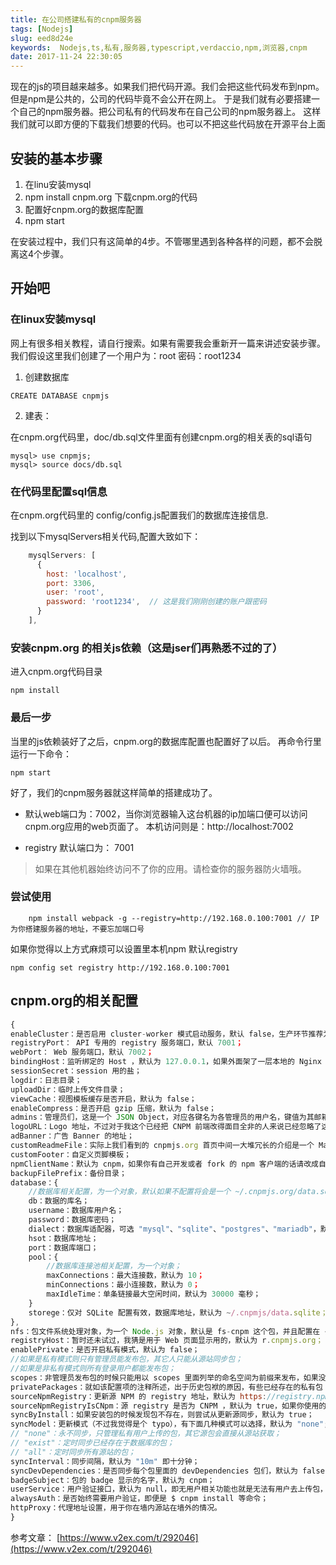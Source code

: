 ```yaml
---
title: 在公司搭建私有的cnpm服务器
tags: [Nodejs]
slug: eed8d24e
keywords:  Nodejs,ts,私有,服务器,typescript,verdaccio,npm,浏览器,cnpm
date: 2017-11-24 22:30:05
---
```


现在的js的项目越来越多。如果我们把代码开源。我们会把这些代码发布到npm。
但是npm是公共的，公司的代码毕竟不会公开在网上。
于是我们就有必要搭建一个自己的npm服务器。把公司私有的代码发布在自己公司的npm服务器上。
这样我们就可以即方便的下载我们想要的代码。也可以不把这些代码放在开源平台上面

## 安装的基本步骤

1. 在linu安装mysql
2. npm install cnpm.org  下载cnpm.org的代码
3. 配置好cnpm.org的数据库配置
4. npm start

在安装过程中，我们只有这简单的4步。不管哪里遇到各种各样的问题，都不会脱离这4个步骤。


## 开始吧
### 在linux安装mysql
网上有很多相关教程，请自行搜索。如果有需要我会重新开一篇来讲述安装步骤。
我们假设这里我们创建了一个用户为：root 密码：root1234
1. 创建数据库
```
CREATE DATABASE cnpmjs
```
2. 建表： 

在cnpm.org代码里，doc/db.sql文件里面有创建cnpm.org的相关表的sql语句
```
mysql> use cnpmjs;
mysql> source docs/db.sql
```

### 在代码里配置sql信息

在cnpm.org代码里的 config/config.js配置我们的数据库连接信息.

找到以下mysqlServers相关代码,配置大致如下：

``` javascript
    mysqlServers: [
      {
        host: 'localhost',
        port: 3306,
        user: 'root',
        password: 'root1234',  // 这是我们刚刚创建的账户跟密码
      }
    ],
```

### 安装cnpm.org 的相关js依赖（这是jser们再熟悉不过的了）
 
 进入cnpm.org代码目录

 ```
 npm install
 ``` 
 

 ### 最后一步 
当里的js依赖装好了之后，cnpm.org的数据库配置也配置好了以后。
再命令行里 运行一下命令：

```
npm start
```

好了，我们的cnpm服务器就这样简单的搭建成功了。

* 默认web端口为：7002，当你浏览器输入这台机器的ip加端口便可以访问 cnpm.org应用的web页面了。
 本机访问则是：http://localhost:7002

* registry 默认端口为： 7001

> 如果在其他机器始终访问不了你的应用。请检查你的服务器防火墙哦。

### 尝试使用
```
    npm install webpack -g --registry=http://192.168.0.100:7001 // IP为你搭建服务器的地址，不要忘加端口号
```

如果你觉得以上方式麻烦可以设置里本机npm 默认registry
```
npm config set registry http://192.168.0.100:7001
```

## cnpm.org的相关配置

``` javascript
{
enableCluster：是否启用 cluster-worker 模式启动服务，默认 false，生产环节推荐为 true;
registryPort： API 专用的 registry 服务端口，默认 7001；
webPort： Web 服务端口，默认 7002；
bindingHost：监听绑定的 Host ，默认为 127.0.0.1，如果外面架了一层本地的 Nginx 反向代理或者 Apache 反向代理的话推荐不用改；
sessionSecret：session 用的盐；
logdir：日志目录；
uploadDir：临时上传文件目录；
viewCache：视图模板缓存是否开启，默认为 false；
enableCompress：是否开启 gzip 压缩，默认为 false；
admins：管理员们，这是一个 JSON Object，对应各键名为各管理员的用户名，键值为其邮箱，默认为 { fengmk2: 'fengmk2@gmail.com', admin: 'admin@cnpmjs.org', dead_horse: 'dead_horse@qq.com' }；
logoURL：Logo 地址，不过对于我这个已经把 CNPM 前端改得面目全非的人来说已经忽略了这个配置了；
adBanner：广告 Banner 的地址；
customReadmeFile：实际上我们看到的 cnpmjs.org 首页中间一大堆冗长的介绍是一个 Markdown 文件转化而成的，你可以设置该项来自行替换这个文件；
customFooter：自定义页脚模板；
npmClientName：默认为 cnpm，如果你有自己开发或者 fork 的 npm 客户端的话请改成自己的 CLI 命令，这个应该会在一些页面的说明处替换成你所写的；
backupFilePrefix：备份目录；
database：{
    //数据库相关配置，为一个对象，默认如果不配置将会是一个 ~/.cnpmjs.org/data.sqlite 的 SQLite ；
    db：数据的库名；
    username：数据库用户名；
    password：数据库密码；
    dialect：数据库适配器，可选 "mysql"、"sqlite"、"postgres"、"mariadb"，默认为 "sqlite"；
    hsot：数据库地址；
    port：数据库端口；
    pool：{
        //数据库连接池相关配置，为一个对象；
        maxConnections：最大连接数，默认为 10；
        minConnections：最小连接数，默认为 0；
        maxIdleTime：单条链接最大空闲时间，默认为 30000 毫秒；
    }
    storege：仅对 SQLite 配置有效，数据库地址，默认为 ~/.cnpmjs/data.sqlite；
},
nfs：包文件系统处理对象，为一个 Node.js 对象，默认是 fs-cnpm 这个包，并且配置在 ~/.cnpmjs/nfs 目录下，也就是说默认所有同步的包都会被放在这个目录下；开发者可以使用别的一些文件系统插件（如上传到又拍云等）,又或者自己去按接口开发一个逻辑层，这些都是后话了；
registryHost：暂时还未试过，我猜是用于 Web 页面显示用的，默认为 r.cnpmjs.org；
enablePrivate：是否开启私有模式，默认为 false；
//如果是私有模式则只有管理员能发布包，其它人只能从源站同步包；
//如果是非私有模式则所有登录用户都能发布包；
scopes：非管理员发布包的时候只能用以 scopes 里面列举的命名空间为前缀来发布，如果没设置则无法发布，也就是说这是一个必填项，默认为 [ '@cnpm', '@cnpmtest', '@cnpm-test' ]，据苏千大大解释是为了便于管理以及让公司的员工自觉按需发布；更多关于 NPM scope 的说明请参见 npm-scope；
privatePackages：就如该配置项的注释所述，出于历史包袱的原因，有些已经存在的私有包（可能之前是用 Git 的方式安装的）并没有以命名空间的形式来命名，而这种包本来是无法上传到 CNPM 的，这个配置项数组就是用来加这些例外白名单的，默认为一个空数组；
sourceNpmRegistry：更新源 NPM 的 registry 地址，默认为 https://registry.npm.taobao.org；
sourceNpmRegistryIsCNpm：源 registry 是否为 CNPM ，默认为 true，如果你使用的源是官方 NPM 源，请将其设为 false；
syncByInstall：如果安装包的时候发现包不存在，则尝试从更新源同步，默认为 true；
syncModel：更新模式（不过我觉得是个 typo），有下面几种模式可以选择，默认为 "none";
// "none"：永不同步，只管理私有用户上传的包，其它源包会直接从源站获取；
// "exist"：定时同步已经存在于数据库的包；
// "all"：定时同步所有源站的包；
syncInterval：同步间隔，默认为 "10m" 即十分钟；
syncDevDependencies：是否同步每个包里面的 devDependencies 包们，默认为 false；
badgeSubject：包的 badge 显示的名字，默认为 cnpm；
userService：用户验证接口，默认为 null，即无用户相关功能也就是无法有用户去上传包，该部分需要自己实现接口功能并配置，如与公司的 Gitlab 相对接，这也是后话了；
alwaysAuth：是否始终需要用户验证，即便是 $ cnpm install 等命令；
httpProxy：代理地址设置，用于你在墙内源站在墙外的情况。
}

```

参考文章：
[https://www.v2ex.com/t/292046](https://www.v2ex.com/t/292046)







